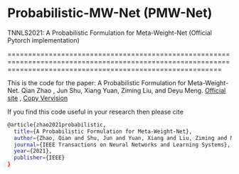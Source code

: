 # Probabilistic-MW-Net (PMW-Net)
TNNLS2021: A Probabilistic Formulation for Meta-Weight-Net (Official Pytorch implementation)


================================================================================================================================================================


This is the code for the paper:
A Probabilistic Formulation for Meta-Weight-Net. Qian Zhao , Jun Shu, Xiang Yuan, Ziming Liu, and Deyu Meng. [Official site](https://ieeexplore.ieee.org/abstract/document/9525050/) ,  [Copy Vervision](https://github.com/xjtushujun/Probabilistic-MW-Net-PMW-Net-/blob/main/A_Probabilistic_Formulation_for_Meta-Weight-Net.pdf)


If you find this code useful in your research then please cite  
```bash
@article{zhao2021probabilistic,
  title={A Probabilistic Formulation for Meta-Weight-Net},
  author={Zhao, Qian and Shu, Jun and Yuan, Xiang and Liu, Ziming and Meng, Deyu},
  journal={IEEE Transactions on Neural Networks and Learning Systems},
  year={2021},
  publisher={IEEE}
}
``` 
